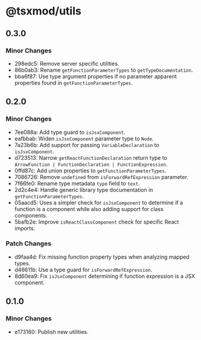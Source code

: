 # @tsxmod/utils

## 0.3.0

### Minor Changes

- 298edc5: Remove server specific utilities.
- 86b0ab3: Rename `getFunctionParameterTypes` to `getTypeDocumentation`.
- bba6f87: Use type argument properties if no parameter apparent properties found in `getFunctionParameterTypes`.

## 0.2.0

### Minor Changes

- 7ee088a: Add type guard to `isJsxComponent`.
- eafbbab: Widen `isJsxComponent` parameter type to `Node`.
- 7a23b6b: Add support for passing `VariableDeclaration` to `isJsxComponent`.
- d723513: Narrow `getReactFunctionDeclaration` return type to `ArrowFunction | FunctionDeclaration | FunctionExpression`.
- 0ffd87c: Add union properties to `getFunctionParameterTypes`.
- 7086726: Remove `undefined` from `isForwardRefExpression` parameter.
- 7f66fe0: Rename type metadata `type` field to `text`.
- 2d2c4e4: Handle generic library type documentation in `getFunctionParameterTypes`.
- 05aacd5: Uses a simpler check for `isJsxComponent` to determine if a function is a component while also adding support for class components.
- 5bafb2e: Improve `isReactClassComponent` check for specific React imports.

### Patch Changes

- d9faa4d: Fix missing function property types when analyzing mapped types.
- d46611b: Use a type guard for `isForwardRefExpression`.
- 8d60ea9: Fix `isJsxComponent` determining if function expression is a JSX component.

## 0.1.0

### Minor Changes

- e173180: Publish new utilities.
